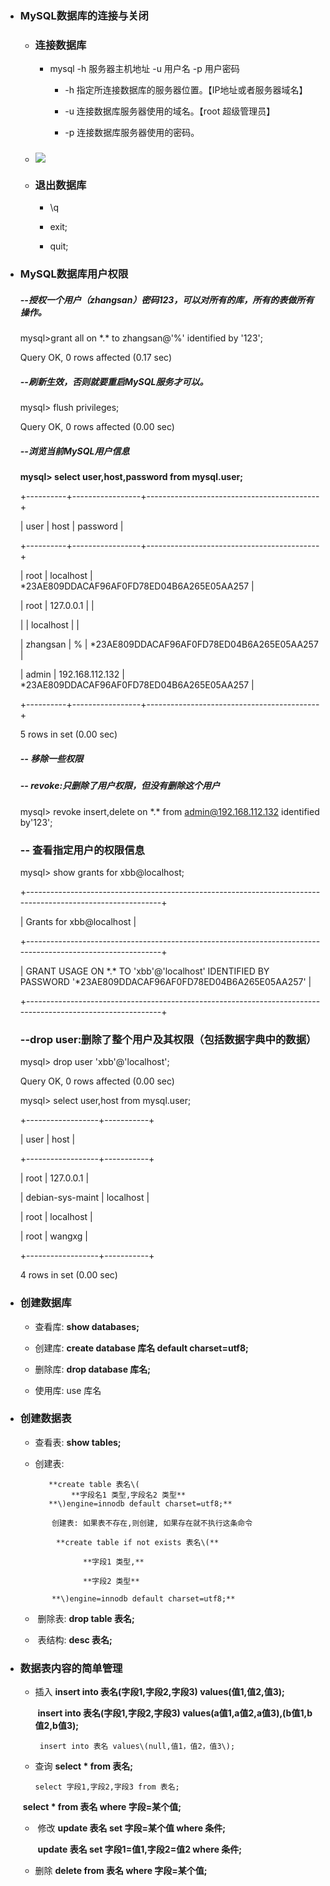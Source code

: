 * ### MySQL数据库的连接与关闭

  * ### 连接数据库

    * mysql -h 服务器主机地址 -u 用户名 -p 用户密码

      * -h  指定所连接数据库的服务器位置。【IP地址或者服务器域名】

      * -u  连接数据库服务器使用的域名。【root 超级管理员】

      * -p  连接数据库服务器使用的密码。
  * ### ![](/assets/连接数据库.png)
  * ### 退出数据库

    * \q

    * exit;

    * quit;
* ### MySQL数据库用户权限

  ##### --授权一个用户（zhangsan）密码123，可以对所有的库，所有的表做所有操作。

  mysql&gt;grant all on \*.\* to zhangsan@'%' identified by '123';

  Query OK, 0 rows affected \(0.17 sec\)

  ##### --刷新生效，否则就要重启MySQL服务才可以。

  mysql&gt; flush privileges;

  Query OK, 0 rows affected \(0.00 sec\)

  ##### --浏览当前MySQL用户信息

  **mysql&gt; select user,host,password from mysql.user;**

  +----------+-----------------+-------------------------------------------+

  \| user     \| host            \| password                                  \|

  +----------+-----------------+-------------------------------------------+

  \| root     \| localhost       \| \*23AE809DDACAF96AF0FD78ED04B6A265E05AA257 \|

  \| root     \| 127.0.0.1       \|                                           \|

  \|          \| localhost       \|                                           \|

  \| zhangsan \| %               \| \*23AE809DDACAF96AF0FD78ED04B6A265E05AA257 \|

  \| admin    \| 192.168.112.132 \| \*23AE809DDACAF96AF0FD78ED04B6A265E05AA257 \|

  +----------+-----------------+-------------------------------------------+

  5 rows in set \(0.00 sec\)

  ##### -- 移除一些权限

  ##### -- revoke:只删除了用户权限，但没有删除这个用户

  mysql&gt; revoke insert,delete on \*.\* from admin@192.168.112.132 identified by'123';

  ### -- 查看指定用户的权限信息

  mysql&gt; show grants for xbb@localhost;

  +------------------------------------------------------------------------------------------------------------+

  \| Grants for xbb@localhost                                                                                   \|

  +------------------------------------------------------------------------------------------------------------+

  \| GRANT USAGE ON \*.\* TO 'xbb'@'localhost' IDENTIFIED BY PASSWORD '\*23AE809DDACAF96AF0FD78ED04B6A265E05AA257' \|

  +------------------------------------------------------------------------------------------------------------+

  ### --drop user:删除了整个用户及其权限（包括数据字典中的数据）

  mysql&gt; drop user 'xbb'@'localhost';

  Query OK, 0 rows affected \(0.00 sec\)

  mysql&gt; select user,host from mysql.user;

  +------------------+-----------+

  \| user             \| host      \|

  +------------------+-----------+

  \| root             \| 127.0.0.1 \|

  \| debian-sys-maint \| localhost \|

  \| root             \| localhost \|

  \| root             \| wangxg    \|

  +------------------+-----------+

  4 rows in set \(0.00 sec\)

* ### 创建数据库

  * 查看库: **show databases;**

  * ​创建库: **create database 库名 default charset=utf8;**

  * ​删除库: **drop database 库名;**

  * 使用库: use 库名
* ### 创建数据表

  * 查看表: **show tables;**

  * ​创建表:

    ```
       **create table 表名\(
            **字段名1 类型,字段名2 类型**
       **\)engine=innodb default charset=utf8;**
    ```

  ```
   ​      创建表: 如果表不存在,则创建, 如果存在就不执行这条命令

   ​       **create table if not exists 表名\(**

               ​ **字段1 类型,**

               ​ **字段2 类型**

    ​     **\)engine=innodb default charset=utf8;**
  ```

  * ​ 删除表: **drop table 表名;**

  * ​ 表结构: **desc 表名;**
* ### 数据表内容的简单管理

  * 插入 **insert into 表名\(字段1,字段2,字段3\) values\(值1,值2,值3\);**

    ​ **insert into 表名\(字段1,字段2,字段3\) values\(a值1,a值2,a值3\),\(b值1,b值2,b值3\);**

    ```
     insert into 表名 values\(null,值1，值2，值3\);
    ```

  * 查询 **select \* from 表名;**

    ```
    select 字段1,字段2,字段3 from 表名;
    ```

  ​         **select \* from 表名 where 字段=某个值;**

  * ​ 修改 **update 表名 set 字段=某个值 where 条件;**

    ​ **update 表名 set 字段1=值1,字段2=值2 where 条件;**

  * 删除 **delete from 表名 where 字段=某个值;**



